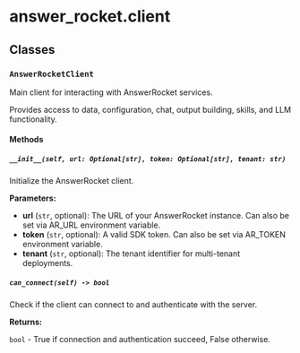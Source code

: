 # answer_rocket.client

## Classes

### `AnswerRocketClient`

Main client for interacting with AnswerRocket services.

Provides access to data, configuration, chat, output building, skills, and LLM functionality.

#### Methods

##### `__init__(self, url: Optional[str], token: Optional[str], tenant: str)`


Initialize the AnswerRocket client.


**Parameters:**

- **url** (`str`, optional): The URL of your AnswerRocket instance. Can also be set via AR_URL environment variable.
- **token** (`str`, optional): A valid SDK token. Can also be set via AR_TOKEN environment variable.
- **tenant** (`str`, optional): The tenant identifier for multi-tenant deployments.

##### `can_connect(self) -> bool`


Check if the client can connect to and authenticate with the server.


**Returns:**

`bool` - True if connection and authentication succeed, False otherwise.
